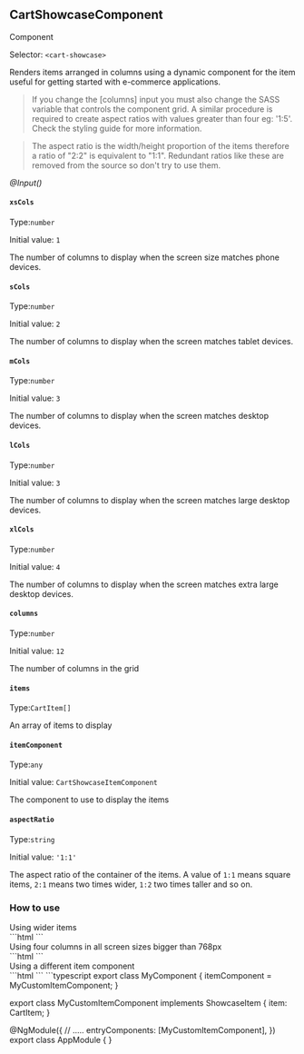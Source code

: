 ## CartShowcaseComponent
<span class="badge badge-warning">Component</span>

Selector: `<cart-showcase>`

Renders items arranged in columns using a dynamic component for the item useful for getting started with e-commerce applications.



<blockquote class="doc note bg-light">If you change the [columns] input you must also change the SASS variable that controls the component grid. A similar procedure is
required to create aspect ratios with values greater than four eg: '1:5'. Check the styling guide for more information.
</blockquote>

<blockquote class="doc note bg-light">The aspect ratio is the width/height proportion of the items therefore a ratio of "2:2" is equivalent to "1:1". Redundant ratios
like these are removed from the source so don't try to use them.</blockquote>



*@Input()*


#### `xsCols`
Type:`number`

Initial value: `1`

The number of columns to display when the screen size matches phone devices.



#### `sCols`
Type:`number`

Initial value: `2`

The number of columns to display when the screen matches tablet devices.



#### `mCols`
Type:`number`

Initial value: `3`

The number of columns to display when the screen matches desktop devices.



#### `lCols`
Type:`number`

Initial value: `3`

The number of columns to display when the screen matches large desktop devices.



#### `xlCols`
Type:`number`

Initial value: `4`

The number of columns to display when the screen matches extra large desktop devices.



#### `columns`
Type:`number`

Initial value: `12`

The number of columns in the grid



#### `items`
Type:`CartItem[]`

An array of items to display



#### `itemComponent`
Type:`any`

Initial value: `CartShowcaseItemComponent`

The component to use to display the items



#### `aspectRatio`
Type:`string`

Initial value: `'1:1'`

The aspect ratio of the container of the items. A value of `1:1` means square items, `2:1` means two times wider, `1:2` two times
taller and so on.






































### How to use

<div class="how-to-use">Using wider items</div>
```html
<cart-showcase [items]="items" [aspectRatio]="'2:1'">
</cart-showcase>
```


<div class="how-to-use">Using four columns in all screen sizes bigger than 768px</div>
```html
<cart-showcase [items]="items" [mCols]="4" [lCols]="4">
</cart-showcase>
```


<div class="how-to-use">Using a different item component</div>
```html
<cart-showcase [items]="items" [itemComponent]="itemComponent">
</cart-showcase>
```
```typescript
export class MyComponent {
  itemComponent = MyCustomItemComponent;
}

export class MyCustomItemComponent implements ShowcaseItem  {
  item: CartItem;
}

@NgModule({
  // .....
  entryComponents: [MyCustomItemComponent],
})
export class AppModule {
}
```



